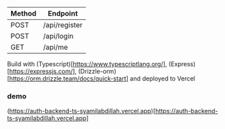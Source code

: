| Method | Endpoint |
| ----------- | ----------- |
| POST | /api/register |
| POST | /api/login |
| GET | /api/me |

Build with (Typescript)[https://www.typescriptlang.org/], (Express) [https://expressjs.com/], (Drizzle-orm) [https://orm.drizzle.team/docs/quick-start]
and deployed to Vercel

### demo
(https://auth-backend-ts-syamilabdillah.vercel.app)[https://auth-backend-ts-syamilabdillah.vercel.app]
